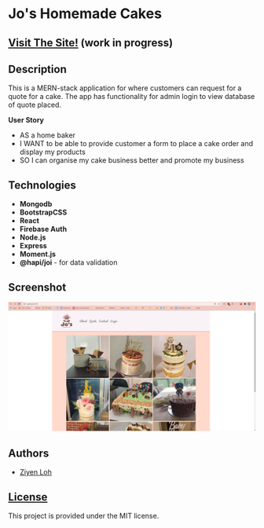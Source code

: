 # Jo's Homemade Cakes
## [Visit The Site!](https://jos-homemade-cakes.herokuapp.com/) (work in progress)

## Description

This is a MERN-stack application for where customers can request for a quote for a cake. The app has functionality for admin login to view database of quote placed. 

**User Story**
* AS a home baker
* I WANT to be able to provide customer a form to place a cake order and display my products
* SO I can organise my cake business better and promote my business


## Technologies

* **Mongodb** 
* **BootstrapCSS**
* **React**
* **Firebase Auth**
* **Node.js**
* **Express**
* **Moment.js**
* **@hapi/joi** - for data validation

## Screenshot

![Screenshot](./screenshot.png?raw=true "screenshot")


## Authors

* [Ziyen Loh](https://github.com/zyloh89)


## [License](LICENSE.md)

This project is provided under the MIT license.
